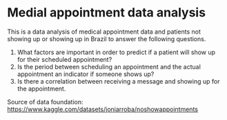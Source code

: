 # Medial appointment data analysis
This is a data analysis of medical appointment data and patients not showing up or showing up in Brazil to answer the following questions. 
1. What factors are important in order to predict if a patient will show up for their scheduled appointment?
2. Is the period between scheduling an appointment and the actual appointment an indicator if someone shows up?
3. Is there a correlation between receiving a message and showing up for the appointment.

Source of data foundation: https://www.kaggle.com/datasets/joniarroba/noshowappointments
